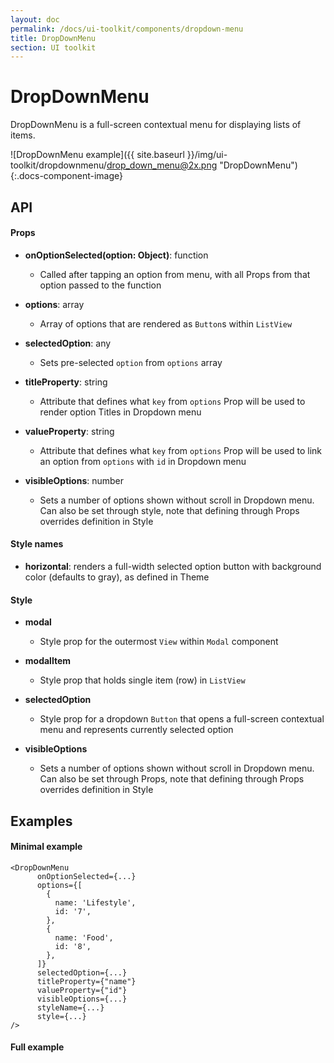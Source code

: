 ```yaml
---
layout: doc
permalink: /docs/ui-toolkit/components/dropdown-menu
title: DropDownMenu
section: UI toolkit
---
```


# DropDownMenu

DropDownMenu is a full-screen contextual menu for displaying lists of items. 

![DropDownMenu example]({{ site.baseurl }}/img/ui-toolkit/dropdownmenu/drop_down_menu@2x.png "DropDownMenu"){:.docs-component-image}

## API

#### Props
 
* **onOptionSelected(option: Object)**: function  
  - Called after tapping an option from menu, with all Props from that option passed to the function

* **options**: array  
  - Array of options that are rendered as `Button`s within `ListView`

* **selectedOption**: any 
  - Sets pre-selected `option` from `options` array

* **titleProperty**: string
  - Attribute that defines what `key` from `options` Prop will be used to render option Titles in Dropdown menu

* **valueProperty**: string
  - Attribute that defines what `key` from `options` Prop will be used to link an option from `options` with `id` in Dropdown menu

* **visibleOptions**: number
  - Sets a number of options shown without scroll in Dropdown menu. Can also be set through style, note that defining through Props overrides definition in Style

#### Style names

* **horizontal**: renders a full-width selected option button with background color (defaults to gray), as defined in Theme

#### Style

* **modal**
  - Style prop for the outermost `View` within `Modal` component

* **modalItem**
  - Style prop that holds single item (row) in `ListView`
 
* **selectedOption**
  - Style prop for a dropdown `Button` that opens a full-screen contextual menu and represents currently selected option

* **visibleOptions**
  - Sets a number of options shown without scroll in Dropdown menu. Can also be set through Props, note that defining through Props overrides definition in Style

## Examples

#### Minimal example
```JSX
<DropDownMenu
      onOptionSelected={...}
      options={[
        {
          name: 'Lifestyle',
          id: '7',
        },
        {
          name: 'Food',
          id: '8',
        },
      ]}
      selectedOption={...}
      titleProperty={"name"}
      valueProperty={"id"}
      visibleOptions={...}
      styleName={...}
      style={...}
/>
```

#### Full example